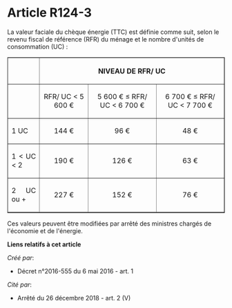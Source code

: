 # Article R124-3

La  valeur faciale du chèque énergie (TTC) est définie comme suit, selon le  revenu fiscal de référence (RFR) du ménage et le
nombre d'unités de  consommation (UC) : 

<table border="1">
      <tbody>
        <tr>
          <th>

</th>
          <th colspan="3">

NIVEAU DE RFR/ UC 

</th>
        </tr>
        <tr>
          <td align="left">

</td>
          <td align="center">

RFR/ UC < 5 600 € 

</td>
          <td align="center">

5 600 € ≤ RFR/ UC < 6 700 € 

</td>
          <td align="center">

6 700 € ≤ RFR/ UC < 7 700 € 

</td>
        </tr>
        <tr>
          <td align="justify">

1 UC 

</td>
          <td align="center">

144 € 

</td>
          <td align="center">

96 € 

</td>
          <td align="center">

48 € 

</td>
        </tr>
        <tr>
          <td align="justify">

1 < UC < 2 

</td>
          <td align="center">

190 € 

</td>
          <td align="center">

126 € 

</td>
          <td align="center">

63 € 

</td>
        </tr>
        <tr>
          <td align="justify">

2 UC ou + 

</td>
          <td align="center">

227 € 

</td>
          <td align="center">

152 € 

</td>
          <td align="center">

76 € 

</td>
        </tr>
      </tbody>
    </table>

Ces valeurs peuvent être modifiées par arrêté des ministres chargés de l'économie et de l'énergie.

**Liens relatifs à cet article**

_Créé par_:

  - Décret n°2016-555 du 6 mai 2016 - art. 1

_Cité par_:

  - Arrêté du 26 décembre 2018 - art. 2 (V)
